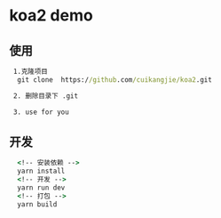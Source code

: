 # koa2 demo

## 使用

```cmd
 1.克隆项目
  git clone  https://github.com/cuikangjie/koa2.git

 2. 删除目录下 .git

 3. use for you

```

## 开发

```cmd
  <!-- 安装依赖 -->
  yarn install
  <!-- 开发 -->
  yarn run dev
  <!-- 打包 -->
  yarn build

```
